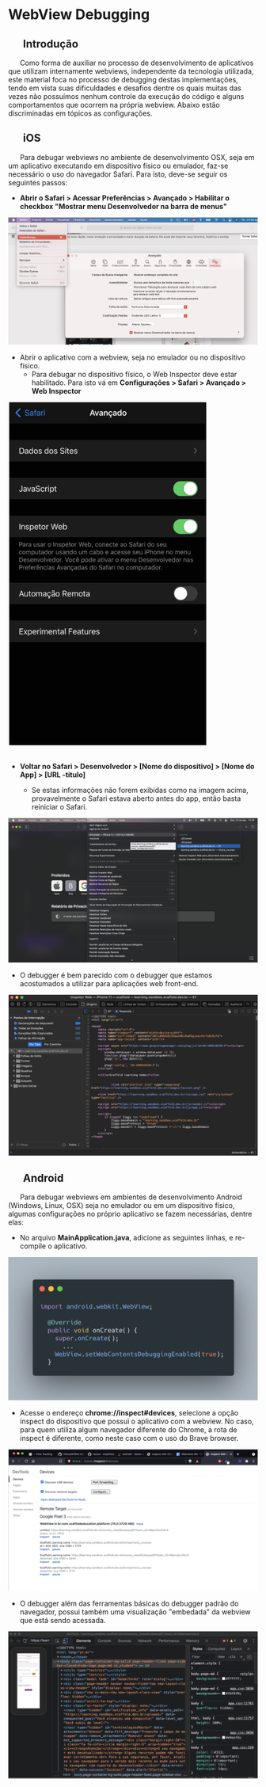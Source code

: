 
# WebView Debugging


## &nbsp;&nbsp;&nbsp;&nbsp;&nbsp; Introdução

&nbsp;&nbsp;&nbsp;&nbsp;&nbsp; Como forma de auxiliar no processo de desenvolvimento de aplicativos que utilizam internamente webviews, independente da tecnologia utilizada, este material foca no processo de debugging destas implementações, tendo em vista suas dificuldades e desafios dentre os quais muitas das vezes não possuímos nenhum controle da execução do código e alguns comportamentos que ocorrem na própria webview. Abaixo estão discriminadas em tópicos as configurações.

## &nbsp;&nbsp;&nbsp;&nbsp;&nbsp; iOS

&nbsp;&nbsp;&nbsp;&nbsp;&nbsp; Para debugar webviews no ambiente de desenvolvimento OSX, seja em um aplicativo executando em dispositivo físico ou emulador, faz-se necessário o uso do navegador Safari. Para isto, deve-se seguir os seguintes passos:

* **Abrir o Safari > Acessar Preferências > Avançado > Habilitar o checkbox "Mostrar menu Desenvolvedor na barra de menus"**

![safari example](../../../static/img/webviewDebuging/safariExample.png)

* Abrir o aplicativo com a webview, seja no emulador ou no dispositivo físico.
  * Para debugar no dispositivo físico, o Web Inspector deve estar habilitado. Para isto vá em **Configurações > Safari > Avançado > Web Inspector**

<img src="../../../static/img/webviewDebuging/emulator.png" alt="drawing" width="400"/>

<br/>
<br/>


* **Voltar no Safari > Desenvolvedor > [Nome do dispositivo] > [Nome do App] > [URL -título]**

  * Se estas informações não forem exibidas como na imagem acima, provavelmente o Safari estava aberto antes do app, então basta reiniciar o Safari.

![safari example](../../../static/img/webviewDebuging/safariExample2.png)


* O debugger é bem parecido com o debugger que estamos acostumados a utilizar para aplicações web front-end.


![safari example](../../../static/img/webviewDebuging/debugger.png)

## &nbsp;&nbsp;&nbsp;&nbsp;&nbsp; Android

&nbsp;&nbsp;&nbsp;&nbsp;&nbsp; Para debugar webviews em ambientes de desenvolvimento Android (Windows, Linux, OSX) seja no emulador ou em um dispositivo físico, algumas configurações no próprio aplicativo se fazem  necessárias, dentre elas:

* No arquivo **MainApplication.java**, adicione as seguintes linhas, e re-compile o aplicativo.

![safari example](../../../static/img/webviewDebuging/mainApplication.png)


* Acesse o endereço **chrome://inspect#devices**, selecione a opção inspect do dispositivo que possui o aplicativo com a webview. No caso, para quem utiliza algum navegador diferente do Chrome, a rota de inspect é diferente, como neste caso com o uso do Brave browser.

![safari example](../../../static/img/webviewDebuging/chromeDevices.png)

* O debugger além das ferramentas básicas do debugger padrão do navegador, possui também uma visualização "embedada" da webview que está sendo acessada.

![safari example](../../../static/img/webviewDebuging/debugger2.png)

